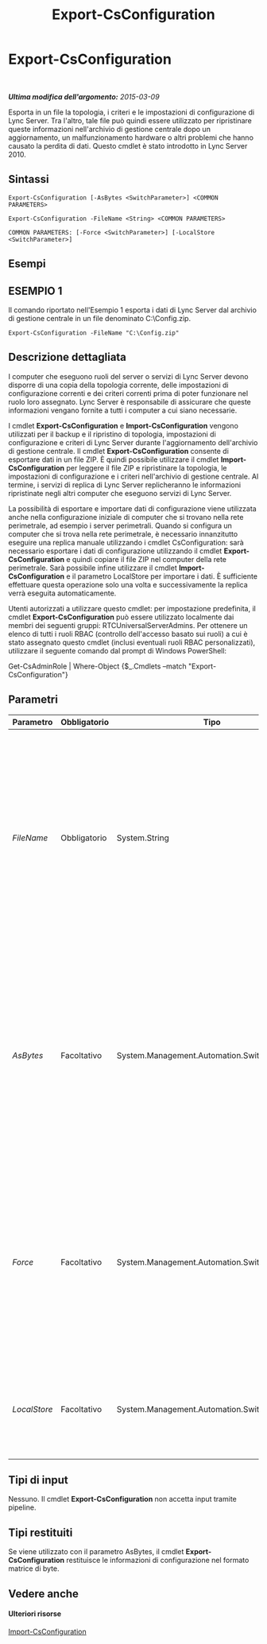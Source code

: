 ﻿---
title: Export-CsConfiguration
TOCTitle: Export-CsConfiguration
ms:assetid: 7da7e133-e405-466c-a852-06a4fb678c59
ms:mtpsurl: https://technet.microsoft.com/it-it/library/Gg398627(v=OCS.15)
ms:contentKeyID: 49301098
ms.date: 08/24/2015
mtps_version: v=OCS.15
ms.translationtype: HT
---

# Export-CsConfiguration

 

_**Ultima modifica dell'argomento:** 2015-03-09_

Esporta in un file la topologia, i criteri e le impostazioni di configurazione di Lync Server. Tra l'altro, tale file può quindi essere utilizzato per ripristinare queste informazioni nell'archivio di gestione centrale dopo un aggiornamento, un malfunzionamento hardware o altri problemi che hanno causato la perdita di dati. Questo cmdlet è stato introdotto in Lync Server 2010.

## Sintassi

    Export-CsConfiguration [-AsBytes <SwitchParameter>] <COMMON PARAMETERS>

    Export-CsConfiguration -FileName <String> <COMMON PARAMETERS>

    COMMON PARAMETERS: [-Force <SwitchParameter>] [-LocalStore <SwitchParameter>]

## Esempi

## ESEMPIO 1

Il comando riportato nell'Esempio 1 esporta i dati di Lync Server dal archivio di gestione centrale in un file denominato C:\\Config.zip.

    Export-CsConfiguration -FileName "C:\Config.zip"

## Descrizione dettagliata

I computer che eseguono ruoli del server o servizi di Lync Server devono disporre di una copia della topologia corrente, delle impostazioni di configurazione correnti e dei criteri correnti prima di poter funzionare nel ruolo loro assegnato. Lync Server è responsabile di assicurare che queste informazioni vengano fornite a tutti i computer a cui siano necessarie.

I cmdlet **Export-CsConfiguration** e **Import-CsConfiguration** vengono utilizzati per il backup e il ripristino di topologia, impostazioni di configurazione e criteri di Lync Server durante l'aggiornamento dell'archivio di gestione centrale. Il cmdlet **Export-CsConfiguration** consente di esportare dati in un file ZIP. È quindi possibile utilizzare il cmdlet **Import-CsConfiguration** per leggere il file ZIP e ripristinare la topologia, le impostazioni di configurazione e i criteri nell'archivio di gestione centrale. Al termine, i servizi di replica di Lync Server replicheranno le informazioni ripristinate negli altri computer che eseguono servizi di Lync Server.

La possibilità di esportare e importare dati di configurazione viene utilizzata anche nella configurazione iniziale di computer che si trovano nella rete perimetrale, ad esempio i server perimetrali. Quando si configura un computer che si trova nella rete perimetrale, è necessario innanzitutto eseguire una replica manuale utilizzando i cmdlet CsConfiguration: sarà necessario esportare i dati di configurazione utilizzando il cmdlet **Export-CsConfiguration** e quindi copiare il file ZIP nel computer della rete perimetrale. Sarà possibile infine utilizzare il cmdlet **Import-CsConfiguration** e il parametro LocalStore per importare i dati. È sufficiente effettuare questa operazione solo una volta e successivamente la replica verrà eseguita automaticamente.

Utenti autorizzati a utilizzare questo cmdlet: per impostazione predefinita, il cmdlet **Export-CsConfiguration** può essere utilizzato localmente dai membri dei seguenti gruppi: RTCUniversalServerAdmins. Per ottenere un elenco di tutti i ruoli RBAC (controllo dell'accesso basato sui ruoli) a cui è stato assegnato questo cmdlet (inclusi eventuali ruoli RBAC personalizzati), utilizzare il seguente comando dal prompt di Windows PowerShell:

Get-CsAdminRole | Where-Object {$\_.Cmdlets –match "Export-CsConfiguration"}

## Parametri


<table>
<colgroup>
<col style="width: 25%" />
<col style="width: 25%" />
<col style="width: 25%" />
<col style="width: 25%" />
</colgroup>
<thead>
<tr class="header">
<th>Parametro</th>
<th>Obbligatorio</th>
<th>Tipo</th>
<th>Descrizione</th>
</tr>
</thead>
<tbody>
<tr class="odd">
<td><p><em>FileName</em></p></td>
<td><p>Obbligatorio</p></td>
<td><p>System.String</p></td>
<td><p>Percorso dl file ZIP che viene creato quando si esegue il cmdlet <strong>Export-CsConfiguration</strong>, ad esempio: -FileName &quot;C:\Config.zip&quot;. Si noti che è necessario includere il parametro FileName o il parametro AsBytes, ma non entrambi quando si utilizza il cmdlet <strong>Export-CsConfiguration</strong>.</p></td>
</tr>
<tr class="even">
<td><p><em>AsBytes</em></p></td>
<td><p>Facoltativo</p></td>
<td><p>System.Management.Automation.SwitchParameter</p></td>
<td><p>Restituisce le informazioni sulla topologia nel formato matrice di byte, i dati devono poi essere memorizzati in una variabile per poter essere utilizzati dal cmdlet <strong>Import-CsConfiguration</strong>. Non è possibile utilizzare entrambi i parametri AsBytes e FileName nello stesso comando.</p></td>
</tr>
<tr class="odd">
<td><p><em>Force</em></p></td>
<td><p>Facoltativo</p></td>
<td><p>System.Management.Automation.SwitchParameter</p></td>
<td><p>Consente di evitare la visualizzazione di qualunque messaggio di errore non grave che potrebbe essere generato nel corso dell'esecuzione del comando. Per impostare il parametro Force su True, utilizzare la seguente sintassi:</p>
<p>-Force:$True</p></td>
</tr>
<tr class="even">
<td><p><em>LocalStore</em></p></td>
<td><p>Facoltativo</p></td>
<td><p>System.Management.Automation.SwitchParameter</p></td>
<td><p>Consente di recuperare i dati di configurazione dal computer locale invece che da archivio di gestione centrale.</p></td>
</tr>
</tbody>
</table>


## Tipi di input

Nessuno. Il cmdlet **Export-CsConfiguration** non accetta input tramite pipeline.

## Tipi restituiti

Se viene utilizzato con il parametro AsBytes, il cmdlet **Export-CsConfiguration** restituisce le informazioni di configurazione nel formato matrice di byte.

## Vedere anche

#### Ulteriori risorse

[Import-CsConfiguration](import-csconfiguration.md)

